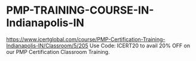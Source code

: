 # PMP-TRAINING-COURSE-IN-Indianapolis-IN
https://www.icertglobal.com/course/PMP-Certification-Training-Indianapolis-IN/Classroom/5/205            Use Code: ICERT20 to avail 20% OFF on our PMP Certification Classroom Training.
